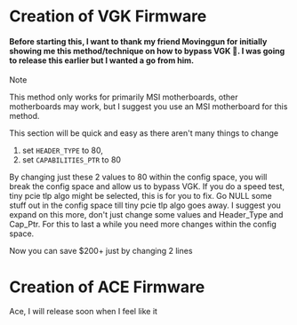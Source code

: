 # Creation of VGK Firmware

#### Before starting this, I want to thank my friend Movinggun for initially showing me this method/technique on how to bypass VGK 💖. I was going to release this earlier but I wanted a go from him.

> [!NOTE]
> This method only works for primarily MSI motherboards, other motherboards may work, but I suggest you use an MSI motherboard for this method.


This section will be quick and easy as there aren't many things to change

1. set `HEADER_TYPE` to 80,
2. set `CAPABILITIES_PTR` to 80

By changing just these 2 values to 80 within the config space, you will break the config space and allow us to bypass VGK. If you do a speed test, tiny pcie tlp algo might be selected, this is for you to fix. Go NULL some stuff out in the config space till tiny pcie tlp algo goes away. I suggest you expand on this more, don't just change some values and Header_Type and Cap_Ptr. For this to last a while you need more changes within the config space.



Now you can save $200+ just by changing 2 lines

# Creation of ACE Firmware

Ace, I will release soon when I feel like it
